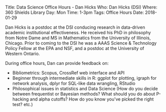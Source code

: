 Title: Data Science Office Hours - Dan Hicks
Who: Dan Hicks (DSI)
Where: 360 Shields Library
Day: Mon
Time: 1-3pm
Tags: Office Hours
Date: 2018-01-29

Dan Hicks is a postdoc at the DSI conducing research in data-driven academic
institutional effectiveness. He received his PhD in philosophy from Notre Dame
and MS in Mathematics from the University of Illinois, Chicago. Prior to coming
to the DSI he was a AAAS Science & Technology Policy Fellow at the EPA and NSF,
and a postdoc at the University of Western Ontario.

During office hours, Dan can provide feedback on:

* Bibliometrics: Scopus, CrossRef web interface and API
* Beginner through intermediate skills in R: ggplot for plotting, igraph for network analysis, dplyr for SQL-like data wrangling, RStudio
* Philosophical issues in statistics and Data Science (How do you decide between frequentist or Bayesian methods? What should you do about P-hacking and alpha cutoffs? How do you know you've picked the right test? etc.)